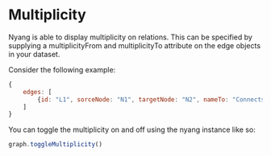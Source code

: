 # Multiplicity
Nyang is able to display multiplicity on relations. This can be specified by supplying a multiplicityFrom and multiplicityTo attribute on the edge objects in your dataset.

Consider the following example:
```javascript
{
    edges: [
        {id: "L1", sorceNode: "N1", targetNode: "N2", nameTo: "Connects", nameFrom: "Connected by", multiplicityTo: "1..*", multiplicityFrom: "0..1"}
    ]
}
```

You can toggle the multiplicity on and off using the nyang instance like so:
```javascript
graph.toggleMultiplicity()
```